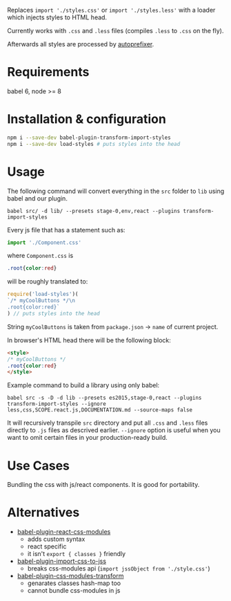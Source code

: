 Replaces `import './styles.css'` or `import './styles.less'` with a loader which injects styles to HTML head.

Currently works with `.css` and `.less` files (compiles `.less` to `.css` on the fly).

Afterwards all styles are processed by [autoprefixer](https://github.com/postcss/autoprefixer).

# Requirements
babel 6, node >= 8

# Installation & configuration
```sh
npm i --save-dev babel-plugin-transform-import-styles
npm i --save-dev load-styles # puts styles into the head
```

# Usage

The following command will convert everything in the `src` folder to `lib` using babel and our plugin.

    babel src/ -d lib/ --presets stage-0,env,react --plugins transform-import-styles

Every js file that has a statement such as:

```js
import './Component.css'
```
where `Component.css` is
```css
.root{color:red}
```

will be roughly translated to:

```js
require('load-styles')(
`/* myCoolButtons */\n
.root{color:red}`
) // puts styles into the head
```
String `myCoolButtons` is taken from `package.json` -> `name` of current project.

In browser's HTML head there will be the following block:
```html
<style>
/* myCoolButtons */
.root{color:red}
</style>
```

Example command to build a library using only babel:

```
babel src -s -D -d lib --presets es2015,stage-0,react --plugins transform-import-styles --ignore less,css,SCOPE.react.js,DOCUMENTATION.md --source-maps false
```
It will recursively transpile `src` directory and put all `.css` and `.less` files directly to `.js` files as descrived earlier. `--ignore` option is useful when you want to omit certain files in your production-ready build.

# Use Cases

Bundling the css with js/react components.
It is good for portability.

# Alternatives
- [babel-plugin-react-css-modules](https://github.com/gajus/babel-plugin-react-css-modules)
  - adds custom syntax
  - react specific
  - it isn't `export { classes }` friendly
- [babel-plugin-import-css-to-jss](https://github.com/websecurify/babel-plugin-import-css-to-jss)
  - breaks css-modules api (`import jssObject from './style.css'`)
- [babel-plugin-css-modules-transform](https://github.com/michalkvasnicak/babel-plugin-css-modules-transform)
  - genarates classes hash-map too
  - cannot bundle css-modules in js
